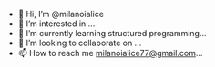 - 👋 Hi, I’m @milanoialice
- 👀 I’m interested in ...
- 🌱 I’m currently learning structured programming...
- 💞️ I’m looking to collaborate on ...
- 📫 How to reach me milanoialice77@gmail.com...

<!---
milanoialice/milanoialice is a ✨ special ✨ repository because its `README.md` (this file) appears on your GitHub profile.
You can click the Preview link to take a look at your changes.
--->
